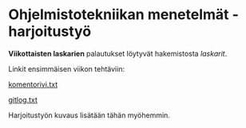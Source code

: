 # Ohjelmistotekniikan menetelmät -harjoitustyö

**Viikottaisten laskarien** palautukset löytyvät hakemistosta *laskarit*.

Linkit ensimmäisen viikon tehtäviin:

[komentorivi.txt](https://github.com/mshroom/otm-harjoitustyo/blob/master/laskarit/viikko1/komentorivi.txt)

[gitlog.txt](https://github.com/mshroom/otm-harjoitustyo/blob/master/laskarit/viikko1/gitlog.txt)

Harjoitustyön kuvaus lisätään tähän myöhemmin.
